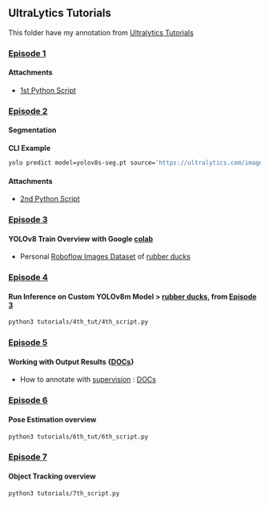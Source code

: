 ## UltraLytics Tutorials

This folder have my annotation from [Ultralytics Tutorials](https://www.youtube.com/playlist?list=PL1FZnkj4ad1PFJTjW4mWpHZhzgJinkNV0)

### [Episode 1](https://www.youtube.com/watch?v=5ku7npMrW40&list=PL1FZnkj4ad1PFJTjW4mWpHZhzgJinkNV0&index=8)

#### Attachments
 * [1st Python Script](https://github.com/franciscomvargas/ultralytics/blob/main/tutorials/1st_script.py)


### [Episode 2](https://www.youtube.com/watch?v=o4Zd-IeMlSY&list=PL1FZnkj4ad1PFJTjW4mWpHZhzgJinkNV0&index=9)

#### Segmentation

**CLI Example**
```bash
yolo predict model=yolov8s-seg.pt source='https://ultralytics.com/images/bus.jpg'
```

#### Attachments
 * [2nd Python Script](https://github.com/franciscomvargas/ultralytics/blob/main/tutorials/2nd_script.py)


### [Episode 3](https://www.youtube.com/watch?v=o4Zd-IeMlSY&list=PL1FZnkj4ad1PFJTjW4mWpHZhzgJinkNV0&index=10)

#### YOLOv8 Train Overview with Google [colab](https://colab.research.google.com/drive/1p2iPgdp16nCyluY6-m8IBhraTx3XmKSv?usp=sharing)
 
 * Personal [Roboflow Images Dataset](https://app.roboflow.com/francisco-vargas/rubber-ducks-images/) of [rubber ducks](https://en.wikipedia.org/wiki/Rubber_duck_debugging)


### [Episode 4](https://www.youtube.com/watch?v=o4Zd-IeMlSY&list=PL1FZnkj4ad1PFJTjW4mWpHZhzgJinkNV0&index=11)

#### Run Inference on Custom YOLOv8m Model > [rubber ducks](https://app.roboflow.com/francisco-vargas/rubber-ducks-images/), from [Episode 3](#episode-3)

```bash
python3 tutorials/4th_tut/4th_script.py
```


### [Episode 5](https://youtu.be/QtsI0TnwDZs?si=W0T6HkC4rbZv-pr0)

#### Working with Output Results {[DOCs](https://docs.ultralytics.com/modes/predict/#working-with-results)}

* How to annotate with [supervision](https://pypi.org/project/supervision/) : [DOCs](https://supervision.roboflow.com/latest/how_to/detect_and_annotate/)


### [Episode 6](https://youtu.be/Y28xXQmju64?si=-vdlxMmMvOCqr6R6)

#### Pose Estimation overview

```bash
python3 tutorials/6th_tut/6th_script.py
```


### [Episode 7](https://youtu.be/hHyHmOtmEgs?si=-aoPplKAKSVz38kW)

#### Object Tracking overview

```bash
python3 tutorials/7th_script.py
```

